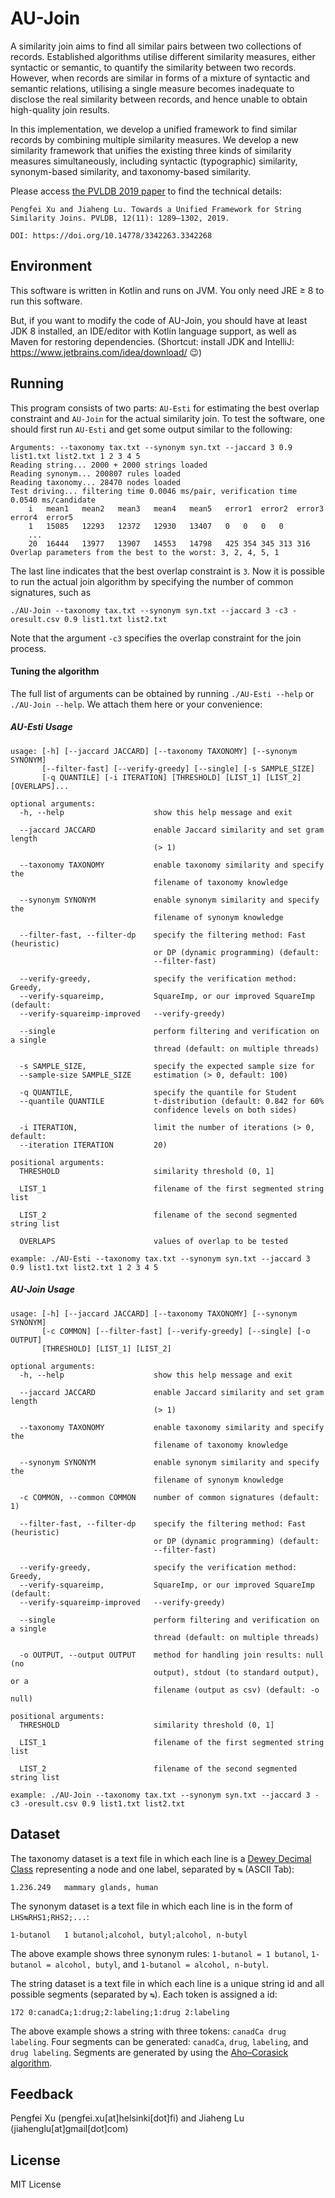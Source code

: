 
# AU-Join

A similarity join aims to find all similar pairs between two collections of records. Established algorithms utilise different similarity measures, either syntactic or semantic, to quantify the similarity between two records. However, when records are similar in forms of a mixture of syntactic and semantic relations, utilising a single measure becomes inadequate to disclose the real similarity between records, and hence unable to obtain high-quality join results.
    
In this implementation, we develop a unified framework to find similar records by combining multiple similarity measures.  We  develop a new similarity framework that unifies the existing three kinds of similarity measures simultaneously, including syntactic (typographic) similarity, synonym-based similarity, and taxonomy-based similarity. 

Please access [the PVLDB 2019 paper](https://www.cs.helsinki.fi/u/jilu/documents/P1131_Lu.pdf) to find the technical details:

```
Pengfei Xu and Jiaheng Lu. Towards a Unified Framework for String Similarity Joins. PVLDB, 12(11): 1289–1302, 2019.

DOI: https://doi.org/10.14778/3342263.3342268
```



## Environment

This software is written in Kotlin and runs on JVM. You only need JRE ≥ 8 to run this software.

But, if you want to modify the code of AU-Join, you should have at least JDK 8 installed, an IDE/editor with Kotlin language support, as well as Maven for restoring dependencies. (Shortcut: install JDK and IntelliJ: https://www.jetbrains.com/idea/download/ 😉)


## Running

This program consists of two parts: `AU-Esti` for estimating the best overlap constraint and `AU-Join` for the actual similarity join. To test the software, one should first run `AU-Esti` and get some output similar to the following:

```
Arguments: --taxonomy tax.txt --synonym syn.txt --jaccard 3 0.9 list1.txt list2.txt 1 2 3 4 5
Reading string... 2000 + 2000 strings loaded
Reading synonym... 200807 rules loaded
Reading taxonomy... 28470 nodes loaded
Test driving... filtering time 0.0046 ms/pair, verification time 0.0540 ms/candidate
	i	mean1	mean2	mean3	mean4	mean5	error1	error2	error3	error4	error5	
	1	15085	12293	12372	12930	13407	0	0	0	0
	...
	20	16444	13977	13907	14553	14798	425	354	345	313	316	
Overlap parameters from the best to the worst: 3, 2, 4, 5, 1
```

The last line indicates that the best overlap constraint is `3`. Now it is possible to run the actual join algorithm by specifying the number of common signatures, such as

```
./AU-Join --taxonomy tax.txt --synonym syn.txt --jaccard 3 -c3 -oresult.csv 0.9 list1.txt list2.txt
```
Note that the argument `-c3` specifies the overlap constraint for the join process.

#### Tuning the algorithm

The full list of arguments can be obtained by running `./AU-Esti --help` or `./AU-Join --help`. We attach them here or your convenience:

##### AU-Esti Usage

```
usage: [-h] [--jaccard JACCARD] [--taxonomy TAXONOMY] [--synonym SYNONYM]
       [--filter-fast] [--verify-greedy] [--single] [-s SAMPLE_SIZE]
       [-q QUANTILE] [-i ITERATION] [THRESHOLD] [LIST_1] [LIST_2] [OVERLAPS]...

optional arguments:
  -h, --help                    show this help message and exit

  --jaccard JACCARD             enable Jaccard similarity and set gram length
                                (> 1)

  --taxonomy TAXONOMY           enable taxonomy similarity and specify the
                                filename of taxonomy knowledge

  --synonym SYNONYM             enable synonym similarity and specify the
                                filename of synonym knowledge

  --filter-fast, --filter-dp    specify the filtering method: Fast (heuristic)
                                or DP (dynamic programming) (default:
                                --filter-fast)

  --verify-greedy,              specify the verification method: Greedy,
  --verify-squareimp,           SquareImp, or our improved SquareImp (default:
  --verify-squareimp-improved   --verify-greedy)

  --single                      perform filtering and verification on a single
                                thread (default: on multiple threads)

  -s SAMPLE_SIZE,               specify the expected sample size for
  --sample-size SAMPLE_SIZE     estimation (> 0, default: 100)

  -q QUANTILE,                  specify the quantile for Student
  --quantile QUANTILE           t-distribution (default: 0.842 for 60%
                                confidence levels on both sides)

  -i ITERATION,                 limit the number of iterations (> 0, default:
  --iteration ITERATION         20)

positional arguments:
  THRESHOLD                     similarity threshold (0, 1]

  LIST_1                        filename of the first segmented string list

  LIST_2                        filename of the second segmented string list

  OVERLAPS                      values of overlap to be tested

example: ./AU-Esti --taxonomy tax.txt --synonym syn.txt --jaccard 3 0.9 list1.txt list2.txt 1 2 3 4 5
```

##### AU-Join Usage

```
usage: [-h] [--jaccard JACCARD] [--taxonomy TAXONOMY] [--synonym SYNONYM]
       [-c COMMON] [--filter-fast] [--verify-greedy] [--single] [-o OUTPUT]
       [THRESHOLD] [LIST_1] [LIST_2]

optional arguments:
  -h, --help                    show this help message and exit

  --jaccard JACCARD             enable Jaccard similarity and set gram length
                                (> 1)

  --taxonomy TAXONOMY           enable taxonomy similarity and specify the
                                filename of taxonomy knowledge

  --synonym SYNONYM             enable synonym similarity and specify the
                                filename of synonym knowledge

  -c COMMON, --common COMMON    number of common signatures (default: 1)

  --filter-fast, --filter-dp    specify the filtering method: Fast (heuristic)
                                or DP (dynamic programming) (default:
                                --filter-fast)

  --verify-greedy,              specify the verification method: Greedy,
  --verify-squareimp,           SquareImp, or our improved SquareImp (default:
  --verify-squareimp-improved   --verify-greedy)

  --single                      perform filtering and verification on a single
                                thread (default: on multiple threads)

  -o OUTPUT, --output OUTPUT    method for handling join results: null (no
                                output), stdout (to standard output), or a
                                filename (output as csv) (default: -o null)

positional arguments:
  THRESHOLD                     similarity threshold (0, 1]

  LIST_1                        filename of the first segmented string list

  LIST_2                        filename of the second segmented string list

example: ./AU-Join --taxonomy tax.txt --synonym syn.txt --jaccard 3 -c3 -oresult.csv 0.9 list1.txt list2.txt
```

## Dataset

The taxonomy dataset is a text file in which each line is a [Dewey Decimal Class](https://en.wikipedia.org/wiki/Dewey_Decimal_Classification) representing a node and one label, separated by `↹` (ASCII Tab):

```
1.236.249	mammary glands, human
```

The synonym dataset is a text file in which each line is in the form of `LHS↹RHS1;RHS2;...`:

```
1-butanol	1 butanol;alcohol, butyl;alcohol, n-butyl
```

The above example shows three synonym rules: `1-butanol = 1 butanol`, `1-butanol = alcohol, butyl`, and `1-butanol = alcohol, n-butyl`.

The string dataset is a text file in which each line is a unique string id and all possible segments (separated by `↹`). Each token is assigned a id:

```
172	0:canadCa;1:drug;2:labeling;1:drug 2:labeling
```

The above example shows a string with three tokens: `canadCa drug labeling`. Four segments can be generated: `canadCa`, `drug`, `labeling`, and `drug labeling`. Segments are generated by using the [Aho–Corasick algorithm](https://en.wikipedia.org/wiki/Aho–Corasick_algorithm).


## Feedback

Pengfei Xu (pengfei.xu[at]helsinki[dot]fi) and Jiaheng Lu (jiahenglu[at]gmail[dot]com)

## License

MIT License
